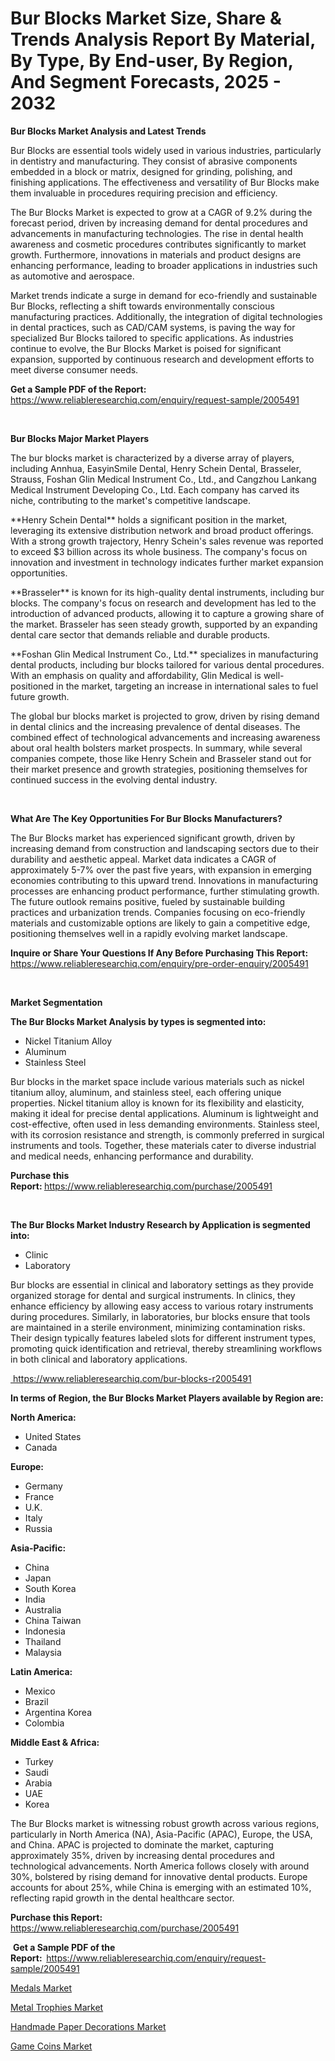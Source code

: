 <p><h1>Bur Blocks Market Size, Share & Trends Analysis Report By Material, By Type, By End-user, By Region, And Segment Forecasts, 2025 - 2032</h1></p><p><strong>Bur Blocks Market Analysis and Latest Trends</strong></p>
<p><p>Bur Blocks are essential tools widely used in various industries, particularly in dentistry and manufacturing. They consist of abrasive components embedded in a block or matrix, designed for grinding, polishing, and finishing applications. The effectiveness and versatility of Bur Blocks make them invaluable in procedures requiring precision and efficiency.</p><p>The Bur Blocks Market is expected to grow at a CAGR of 9.2% during the forecast period, driven by increasing demand for dental procedures and advancements in manufacturing technologies. The rise in dental health awareness and cosmetic procedures contributes significantly to market growth. Furthermore, innovations in materials and product designs are enhancing performance, leading to broader applications in industries such as automotive and aerospace.</p><p>Market trends indicate a surge in demand for eco-friendly and sustainable Bur Blocks, reflecting a shift towards environmentally conscious manufacturing practices. Additionally, the integration of digital technologies in dental practices, such as CAD/CAM systems, is paving the way for specialized Bur Blocks tailored to specific applications. As industries continue to evolve, the Bur Blocks Market is poised for significant expansion, supported by continuous research and development efforts to meet diverse consumer needs.</p></p>
<p><strong>Get a Sample PDF of the Report:&nbsp;</strong> <a href="https://www.reliableresearchiq.com/enquiry/request-sample/2005491?utm_campaign=1087&utm_medium=2&utm_source=Github&utm_content=ia&utm_term=09022025&utm_id=bur-blocks">https://www.reliableresearchiq.com/enquiry/request-sample/2005491</a></p>
<p>&nbsp;</p>
<p><strong>Bur Blocks Major Market Players</strong></p>
<p><p>The bur blocks market is characterized by a diverse array of players, including Annhua, EasyinSmile Dental, Henry Schein Dental, Brasseler, Strauss, Foshan Glin Medical Instrument Co., Ltd., and Cangzhou Lankang Medical Instrument Developing Co., Ltd. Each company has carved its niche, contributing to the market's competitive landscape.</p><p>**Henry Schein Dental** holds a significant position in the market, leveraging its extensive distribution network and broad product offerings. With a strong growth trajectory, Henry Schein's sales revenue was reported to exceed $3 billion across its whole business. The company's focus on innovation and investment in technology indicates further market expansion opportunities.</p><p>**Brasseler** is known for its high-quality dental instruments, including bur blocks. The company's focus on research and development has led to the introduction of advanced products, allowing it to capture a growing share of the market. Brasseler has seen steady growth, supported by an expanding dental care sector that demands reliable and durable products.</p><p>**Foshan Glin Medical Instrument Co., Ltd.** specializes in manufacturing dental products, including bur blocks tailored for various dental procedures. With an emphasis on quality and affordability, Glin Medical is well-positioned in the market, targeting an increase in international sales to fuel future growth.</p><p>The global bur blocks market is projected to grow, driven by rising demand in dental clinics and the increasing prevalence of dental diseases. The combined effect of technological advancements and increasing awareness about oral health bolsters market prospects. In summary, while several companies compete, those like Henry Schein and Brasseler stand out for their market presence and growth strategies, positioning themselves for continued success in the evolving dental industry.</p></p>
<p>&nbsp;</p>
<p><strong>What Are The Key Opportunities For Bur Blocks Manufacturers?</strong></p>
<p><p>The Bur Blocks market has experienced significant growth, driven by increasing demand from construction and landscaping sectors due to their durability and aesthetic appeal. Market data indicates a CAGR of approximately 5-7% over the past five years, with expansion in emerging economies contributing to this upward trend. Innovations in manufacturing processes are enhancing product performance, further stimulating growth. The future outlook remains positive, fueled by sustainable building practices and urbanization trends. Companies focusing on eco-friendly materials and customizable options are likely to gain a competitive edge, positioning themselves well in a rapidly evolving market landscape.</p></p>
<p><strong>Inquire or Share Your Questions If Any Before Purchasing This Report:</strong> <a href="https://www.reliableresearchiq.com/enquiry/pre-order-enquiry/2005491?utm_campaign=1087&utm_medium=2&utm_source=Github&utm_content=ia&utm_term=09022025&utm_id=bur-blocks">https://www.reliableresearchiq.com/enquiry/pre-order-enquiry/2005491</a></p>
<p>&nbsp;</p>
<p><strong>Market Segmentation</strong></p>
<p><strong>The Bur Blocks Market Analysis by types is segmented into:</strong></p>
<p><ul><li>Nickel Titanium Alloy</li><li>Aluminum</li><li>Stainless Steel</li></ul></p>
<p><p>Bur blocks in the market space include various materials such as nickel titanium alloy, aluminum, and stainless steel, each offering unique properties. Nickel titanium alloy is known for its flexibility and elasticity, making it ideal for precise dental applications. Aluminum is lightweight and cost-effective, often used in less demanding environments. Stainless steel, with its corrosion resistance and strength, is commonly preferred in surgical instruments and tools. Together, these materials cater to diverse industrial and medical needs, enhancing performance and durability.</p></p>
<p><strong>Purchase this Report:&nbsp;</strong><a href="https://www.reliableresearchiq.com/purchase/2005491?utm_campaign=1087&utm_medium=2&utm_source=Github&utm_content=ia&utm_term=09022025&utm_id=bur-blocks">https://www.reliableresearchiq.com/purchase/2005491</a></p>
<p>&nbsp;</p>
<p><strong>The Bur Blocks Market Industry Research by Application is segmented into:</strong></p>
<p><ul><li>Clinic</li><li>Laboratory</li></ul></p>
<p><p>Bur blocks are essential in clinical and laboratory settings as they provide organized storage for dental and surgical instruments. In clinics, they enhance efficiency by allowing easy access to various rotary instruments during procedures. Similarly, in laboratories, bur blocks ensure that tools are maintained in a sterile environment, minimizing contamination risks. Their design typically features labeled slots for different instrument types, promoting quick identification and retrieval, thereby streamlining workflows in both clinical and laboratory applications.</p></p>
<p><a href="https://www.reliableresearchiq.com/bur-blocks-r2005491?utm_campaign=1087&utm_medium=2&utm_source=Github&utm_content=ia&utm_term=09022025&utm_id=bur-blocks">&nbsp;https://www.reliableresearchiq.com/bur-blocks-r2005491</a></p>
<p><strong>In terms of Region, the Bur Blocks Market Players available by Region are:</strong></p>
<p>
    <p> <strong> North America: </strong>
        <ul>
            <li>United States</li>
            <li>Canada</li>
        </ul>
        </p> 
    <p> <strong> Europe: </strong>
        <ul>
            <li>Germany</li>
            <li>France</li>
            <li>U.K.</li>
            <li>Italy</li>
            <li>Russia</li>
        </ul>
        </p> 
    <p> <strong> Asia-Pacific: </strong>
        <ul>
            <li>China</li>
            <li>Japan</li>
            <li>South Korea</li>
            <li>India</li>
            <li>Australia</li>
            <li>China Taiwan</li>
            <li>Indonesia</li>
            <li>Thailand</li>
            <li>Malaysia</li>
        </ul>
        </p> 
    <p> <strong> Latin America: </strong>
        <ul>
            <li>Mexico</li>
            <li>Brazil</li>
            <li>Argentina Korea</li>
            <li>Colombia</li>
        </ul>
        </p> 
    <p> <strong> Middle East & Africa: </strong>
        <ul>
            <li>Turkey</li>
            <li>Saudi</li>
            <li>Arabia</li>
            <li>UAE</li>
            <li>Korea</li>
        </ul>
    </p>
    </p>
<p><p>The Bur Blocks market is witnessing robust growth across various regions, particularly in North America (NA), Asia-Pacific (APAC), Europe, the USA, and China. APAC is projected to dominate the market, capturing approximately 35%, driven by increasing dental procedures and technological advancements. North America follows closely with around 30%, bolstered by rising demand for innovative dental products. Europe accounts for about 25%, while China is emerging with an estimated 10%, reflecting rapid growth in the dental healthcare sector.</p></p>
<p><strong>Purchase this Report: </strong><a href="https://www.reliableresearchiq.com/purchase/2005491?utm_campaign=1087&utm_medium=2&utm_source=Github&utm_content=ia&utm_term=09022025&utm_id=bur-blocks">https://www.reliableresearchiq.com/purchase/2005491</a></p>
<p>&nbsp;<strong>Get a Sample PDF of the Report:&nbsp;&nbsp;</strong><a href="https://www.reliableresearchiq.com/enquiry/request-sample/2005491?utm_campaign=1087&utm_medium=2&utm_source=Github&utm_content=ia&utm_term=09022025&utm_id=bur-blocks">https://www.reliableresearchiq.com/enquiry/request-sample/2005491</a></p>
<p><strong></strong></p>
<p><p><a href="https://github.com/thuaaduriim/Market-Research-Report-List-1/blob/main/medals-market.md?utm_campaign=1087&utm_medium=2&utm_source=Github&utm_content=ia&utm_term=09022025&utm_id=bur-blocks">Medals Market</a></p><p><a href="https://github.com/poznerfulden73/Market-Research-Report-List-1/blob/main/metal-trophies-market.md?utm_campaign=1087&utm_medium=2&utm_source=Github&utm_content=ia&utm_term=09022025&utm_id=bur-blocks">Metal Trophies Market</a></p><p><a href="https://github.com/parissqabaka3/Market-Research-Report-List-1/blob/main/handmade-paper-decorations-market.md?utm_campaign=1087&utm_medium=2&utm_source=Github&utm_content=ia&utm_term=09022025&utm_id=bur-blocks">Handmade Paper Decorations Market</a></p><p><a href="https://github.com/urticagebbia/Market-Research-Report-List-1/blob/main/game-coins-market.md?utm_campaign=1087&utm_medium=2&utm_source=Github&utm_content=ia&utm_term=09022025&utm_id=bur-blocks">Game Coins Market</a></p></p>